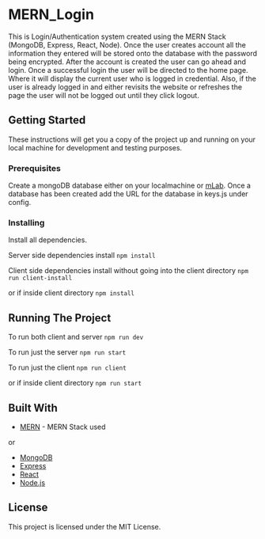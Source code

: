 # MERN_Login

This is Login/Authentication system created using the MERN Stack (MongoDB, Express, React, Node). Once the user creates account all the information they entered will be stored onto the database with the password being encrypted. After the account is created the user can go ahead and login. Once a successful login the user will be directed to the home page. Where it will display the current user who is logged in credential. Also, if the user is already logged in and either revisits the website or refreshes the page the user will not be logged out until they click logout.

## Getting Started

These instructions will get you a copy of the project up and running on your local machine for development and testing purposes.

### Prerequisites

Create a mongoDB database either on your localmachine or [mLab](https://mlab.com). Once a database has been created add the URL for the database in keys.js under config. 

### Installing

Install all dependencies.

Server side dependencies install
```npm install```

Client side dependencies install without going into the client directory
```npm run client-install```

or if inside client directory
```npm install```

## Running The Project

To run both client and server
```npm run dev```

To run just the server
```npm run start```

To run just the client 
```npm run client```

or if inside client directory 
```npm run start```

## Built With

* [MERN](http://mern.io) - MERN Stack used

or

* [MongoDB](https://www.mongodb.com/?_ga=2.85394073.1604506877.1533626154-2112836541.1533626154)
* [Express](https://expressjs.com)
* [React](https://reactjs.org)
* [Node.js](https://nodejs.org/en/)

## License

This project is licensed under the MIT License.

